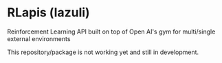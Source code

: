 # RLapis (lazuli)

Reinforcement Learning API built on top of Open AI's gym for multi/single external environments

This repository/package is not working yet and still in development.  